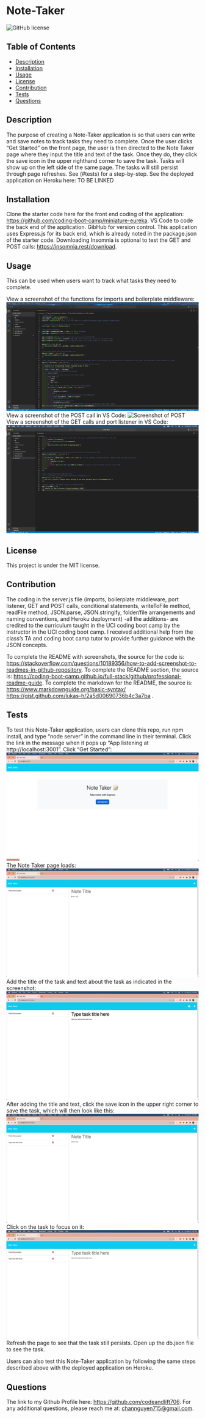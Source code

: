 # Note-Taker
![GitHub license](https://img.shields.io/badge/license-MIT-blue.svg)


## Table of Contents
- [Description](#description)
- [Installation](#installation)
- [Usage](#usage)
- [License](#license)
- [Contribution](#contribution)
- [Tests](#tests)
- [Questions](#questions)


## Description
The purpose of creating a Note-Taker application is so that users can write and save notes to track tasks they need to complete. Once the user clicks “Get Started” on the front page, the user is then directed to the Note Taker page where they input the title and text of the task. Once they do, they click the save icon in the upper righthand corner to save the task. Tasks will show up on the left side of the same page. The tasks will still persist through page refreshes. See (#tests) for a step-by-step. See the deployed application on Heroku here: TO BE LINKED


## Installation
Clone the starter code here for the front end coding of the application: https://github.com/coding-boot-camp/miniature-eureka. VS Code to code the back end of the application. GibHub for version control. This application uses Express.js for its back end, which is already noted in the package.json of the starter code. Downloading Insomnia is optional to test the GET and POST calls: https://insomnia.rest/download.


## Usage
This can be used when users want to track what tasks they need to complete.


View a screenshot of the functions for imports and boilerplate middleware:
![Screenshot of boilerplate material](assets/boilerplateScreenshot.png)
View a screenshot of the POST call in VS Code:
![Screenshot of POST](assets/postScreenshott.png)
View a screenshot of the GET calls and port listener in VS Code:
![Screenshot of GET](assets/getScreenshot.png)




## License
This project is under the MIT license.


## Contribution
The coding in the server.js file (imports, boilerplate middleware, port listener, GET and POST calls, conditional statements, writeToFile method, readFile method, JSON.parse, JSON.stringify, folder/file arrangements and naming conventions, and Heroku deployment) -all the additions- are credited to the curriculum taught in the UCI coding boot camp by the instructor in the UCI coding boot camp. I received additional help from the class’s TA and coding boot camp tutor to provide further guidance with the JSON concepts.


To complete the README with screenshots, the source for the code is: https://stackoverflow.com/questions/10189356/how-to-add-screenshot-to-readmes-in-github-repository.
To complete the README section, the source is: https://coding-boot-camp.github.io/full-stack/github/professional-readme-guide.
To complete the markdown for the README, the source is: https://www.markdownguide.org/basic-syntax/
https://gist.github.com/lukas-h/2a5d00690736b4c3a7ba
.


## Tests
To test this Note-Taker application, users can clone this repo, run npm install, and type “node server” in the command line in their terminal. Click the link in the message when it pops up “App listening at http://localhost:3001”. 
Click “Get Started”:
![Screenshot of homepage](assets/getStartedScreenshot.png)
The Note Taker page loads:
![Screenshot of Note Taker page](assets/noteTakerPageScreenshot.png)
Add the title of the task and text about the task as indicated in the screenshot:
![Screenshot of type text boxes](assets/typeHereScreenshot.png)
After adding the title and text, click the save icon in the upper right corner to save the task, which will then look like this:
![Screenshot of saved task](assets/savedTaskScreenshot.png)
Click on the task to focus on it:
![Screenshot of Note Taker page](assets/clickedTaskScreenshot.png)
Refresh the page to see that the task still persists. Open up the db.json file to see the task.


Users can also test this Note-Taker application by following the same steps described above with the deployed application on Heroku.




## Questions
The link to my Github Profile here: https://github.com/codeandlift706.
For any additional questions, please reach me at: channguyen715@gmail.com.
